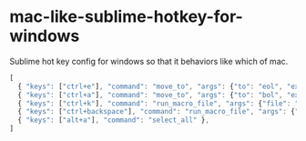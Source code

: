 # mac-like-sublime-hotkey-for-windows
Sublime hot key config for windows so that it behaviors like which of mac.
```javascript
[
  { "keys": ["ctrl+e"], "command": "move_to", "args": {"to": "eol", "extend": false} },
  { "keys": ["ctrl+a"], "command": "move_to", "args": {"to": "bol", "extend": false} },
  { "keys": ["ctrl+k"], "command": "run_macro_file", "args": {"file": "res://Packages/Default/Delete to Hard EOL.sublime-macro"} },
  { "keys": ["ctrl+backspace"], "command": "run_macro_file", "args": {"file": "res://Packages/Default/Delete to Hard BOL.sublime-macro"} },
  { "keys": ["alt+a"], "command": "select_all" },
]
```
